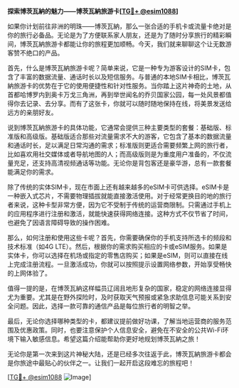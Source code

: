 **探索博茨瓦納的魅力——博茨瓦納旅游卡[[TG💪+ @esim1088](https://t.me/s/esim1088)]**

如果你计划前往非洲的明珠——博茨瓦納，那么一张合适的手机卡或流量卡绝对是你的旅行必备品。无论是为了方便联系家人朋友，还是为了随时分享旅行的精彩瞬间，博茨瓦納旅游卡都能让你的旅程更加顺畅。今天，我们就来聊聊这个让无数游客赞不绝口的产品。

首先，什么是博茨瓦納旅游卡呢？简单来说，它是一种专为游客设计的SIM卡，包含了丰富的数据流量、通话时长以及短信服务。与普通的本地SIM卡相比，博茨瓦納旅游卡的优势在于它的使用便捷性和针对性服务。当你踏上这片神奇的土地，从首都哈博罗内到奥卡万戈三角洲，再到举世闻名的乔贝国家公园，每一处风景都值得你去记录、去分享。而有了这张卡，你就可以随时随地保持在线，将美景发送给远方的亲朋好友。

说到博茨瓦納旅游卡的具体功能，它通常会提供三种主要类型的套餐：基础版、标准版和高级版。基础版适合那些对流量需求不大的游客，它包含了基本的数据流量和通话时长，足以满足日常沟通的需求；标准版则更适合需要频繁上网的旅行者，比如喜欢用社交媒体或者导航地图的人；而高级版则是为重度用户准备的，不仅流量充足，还支持高清视频通话等功能。无论你是背包客还是豪华游，总有一款套餐能满足你的需求。

除了传统的实体SIM卡，现在市面上还有越来越多的eSIM卡可供选择。eSIM卡是一种嵌入式芯片，不需要物理插拔就能直接激活使用。对于经常更换目的地的旅行者来说，这种卡型非常方便，因为它不受制于传统的运营商限制。只需通过手机上的应用程序进行注册和激活，就能快速获得网络连接。这种方式不仅节省了时间，也避免了因语言障碍导致的操作困难。

那么，如何注册和使用这些卡呢？首先，你需要确保你的手机支持所选卡的频段和技术标准（如4G LTE）。然后，根据你的需求购买相应的卡或eSIM服务。如果是实体卡，你可以选择在机场或指定的零售店购买；如果是eSIM，则可以直接在线上完成注册流程。一旦激活成功，你就可以按照提示设置网络参数，开始享受畅快的上网体验了。

值得一提的是，在博茨瓦納这样幅员辽阔且地形复杂的国家，稳定的网络连接显得尤为重要。尤其是在野外探险时，及时获取天气预报或紧急求助信息可能关系到安全问题。因此，选择一款可靠的通信产品是每位旅行者的明智之举。

最后，无论你选择哪种类型的卡，都建议提前做好功课，了解当地运营商的服务范围及优惠政策。同时，也要注意保护个人信息安全，避免在不安全的公共Wi-Fi环境下输入敏感信息。希望这篇介绍能帮助你更好地规划博茨瓦納之旅！

无论你是第一次来到这片神秘大陆，还是已经多次往返于此，博茨瓦納旅游卡都会是你旅途中最贴心的伙伴之一。让我们一起开启这段难忘的旅程吧！

[[TG💪+ @esim1088](https://t.me/s/esim1088) ![Image](https://i.postimg.cc/4NQfJmqS/Snipaste-2025-05-13-00-14-12.png)]